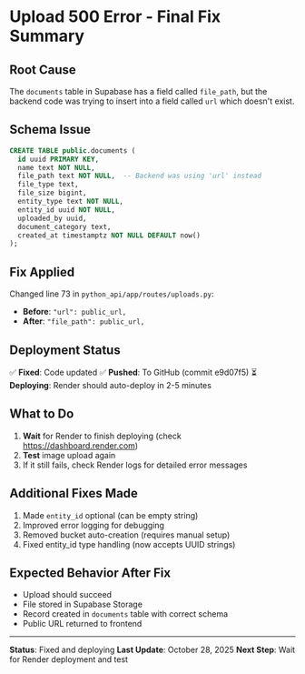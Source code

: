 # Upload 500 Error - Final Fix Summary

## Root Cause
The `documents` table in Supabase has a field called `file_path`, but the backend code was trying to insert into a field called `url` which doesn't exist.

## Schema Issue
```sql
CREATE TABLE public.documents (
  id uuid PRIMARY KEY,
  name text NOT NULL,
  file_path text NOT NULL,  -- Backend was using 'url' instead
  file_type text,
  file_size bigint,
  entity_type text NOT NULL,
  entity_id uuid NOT NULL,
  uploaded_by uuid,
  document_category text,
  created_at timestamptz NOT NULL DEFAULT now()
);
```

## Fix Applied
Changed line 73 in `python_api/app/routes/uploads.py`:
- **Before**: `"url": public_url,`
- **After**: `"file_path": public_url,`

## Deployment Status
✅ **Fixed**: Code updated
✅ **Pushed**: To GitHub (commit e9d07f5)
⏳ **Deploying**: Render should auto-deploy in 2-5 minutes

## What to Do
1. **Wait** for Render to finish deploying (check https://dashboard.render.com)
2. **Test** image upload again
3. If it still fails, check Render logs for detailed error messages

## Additional Fixes Made
1. Made `entity_id` optional (can be empty string)
2. Improved error logging for debugging
3. Removed bucket auto-creation (requires manual setup)
4. Fixed entity_id type handling (now accepts UUID strings)

## Expected Behavior After Fix
- Upload should succeed
- File stored in Supabase Storage
- Record created in `documents` table with correct schema
- Public URL returned to frontend

---

**Status**: Fixed and deploying
**Last Update**: October 28, 2025
**Next Step**: Wait for Render deployment and test

